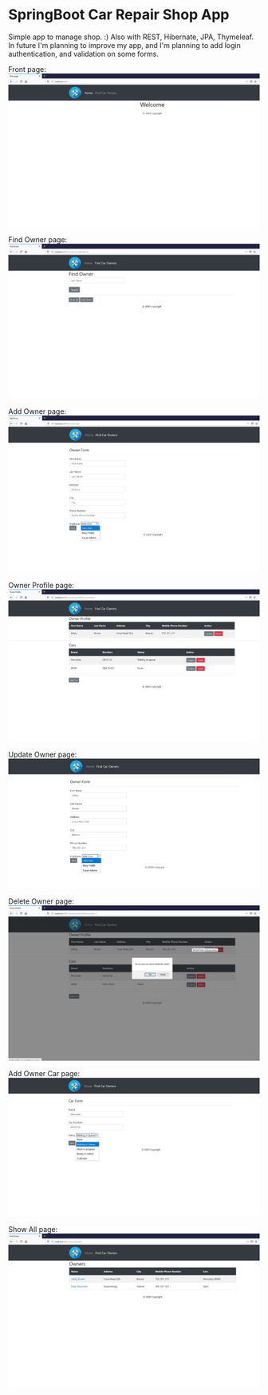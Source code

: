 # SpringBoot Car Repair Shop App
Simple app to manage shop. :) Also with REST, Hibernate, JPA, Thymeleaf.
In future I'm planning to improve my app, and I'm planning to add login authentication, and validation on some forms.

Front page:
![main page](images/main-page.jpg)

Find Owner page:
![show_page owner](images/find-car-page.jpg)

Add Owner page:
![add owner](images/add-car-owner.jpg)

Owner Profile page:
![profile owner](images/owner-profile.jpg)

Update Owner page:
![update owner](images/update-owner.jpg)

Delete Owner page:
![delete owner](images/delete-pop-up.jpg)

Add Owner Car page:
![car owner](images/update-car.jpg)

Show All page:
![show-all](images/show-all.jpg)
